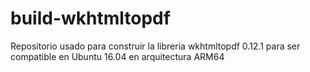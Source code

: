 # build-wkhtmltopdf
Repositorio usado para construir la libreria wkhtmltopdf 0.12.1 para ser compatible en Ubuntu 16.04 en arquitectura ARM64
